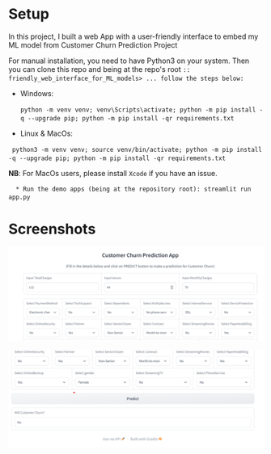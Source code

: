 # Setup



In this project, I built a web App with a user-friendly interface to embed my ML model from Customer Churn Prediction Project


For manual installation, you need to have Python3 on your system. Then you can clone this repo and being at the repo's root `:: friendly_web_interface_for_ML_models> ... follow the steps below:
`
* Windows:

  `python -m venv venv; venv\Scripts\activate; python -m pip install -q --upgrade pip; python -m pip install -qr requirements.txt ` 
  
  
* Linux & MacOs:

 ` python3 -m venv venv; source venv/bin/activate; python -m pip install -q --upgrade pip; python -m pip install -qr requirements.txt`  
  
**NB**: For MacOs users, please install `Xcode` if you have an issue.

      * Run the demo apps (being at the repository root): streamlit run app.py

# Screenshots

![Screenshot 1](https://github.com/Gyimah3/Gradio_App-For-ML-Project/blob/main/gradio_screenshot/Screenshot%202023-01-01%20095302.png)





![Screenshot 2](https://github.com/Gyimah3/Gradio_App-For-ML-Project/blob/main/gradio_screenshot/Screenshot%202023-01-01%20095500.png)
